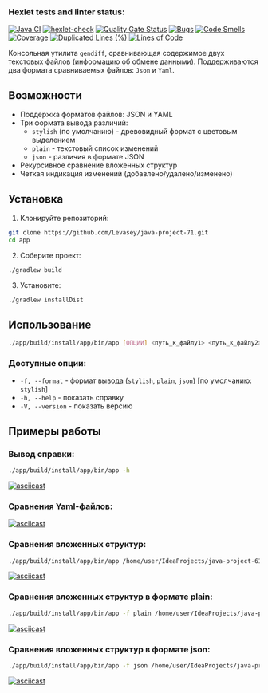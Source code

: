 ### Hexlet tests and linter status:
[![Java CI](https://github.com/Levasey/java-project-71/actions/workflows/build.yml/badge.svg)](https://github.com/Levasey/java-project-71/actions/workflows/build.yml)
[![hexlet-check](https://github.com/Levasey/java-project-71/actions/workflows/hexlet-check.yml/badge.svg)](https://github.com/Levasey/java-project-71/actions/workflows/hexlet-check.yml)
[![Quality Gate Status](https://sonarcloud.io/api/project_badges/measure?project=Levasey_java-project-71&metric=alert_status)](https://sonarcloud.io/summary/new_code?id=Levasey_java-project-71)
[![Bugs](https://sonarcloud.io/api/project_badges/measure?project=Levasey_java-project-71&metric=bugs)](https://sonarcloud.io/summary/new_code?id=Levasey_java-project-71)
[![Code Smells](https://sonarcloud.io/api/project_badges/measure?project=Levasey_java-project-71&metric=code_smells)](https://sonarcloud.io/summary/new_code?id=Levasey_java-project-71)
[![Coverage](https://sonarcloud.io/api/project_badges/measure?project=Levasey_java-project-71&metric=coverage)](https://sonarcloud.io/summary/new_code?id=Levasey_java-project-71)
[![Duplicated Lines (%)](https://sonarcloud.io/api/project_badges/measure?project=Levasey_java-project-71&metric=duplicated_lines_density)](https://sonarcloud.io/summary/new_code?id=Levasey_java-project-71)
[![Lines of Code](https://sonarcloud.io/api/project_badges/measure?project=Levasey_java-project-71&metric=ncloc)](https://sonarcloud.io/summary/new_code?id=Levasey_java-project-71)

Консольная утилита `gendiff`, сравнивающая содержимое двух текстовых файлов (информацию об обмене данными). Поддерживаются два формата сравниваемых файлов: `Json` и `Yaml`.

## Возможности

- Поддержка форматов файлов: JSON и YAML
- Три формата вывода различий:
    - `stylish` (по умолчанию) - древовидный формат с цветовым выделением
    - `plain` - текстовый список изменений
    - `json` - различия в формате JSON
- Рекурсивное сравнение вложенных структур
- Четкая индикация изменений (добавлено/удалено/изменено)

## Установка

1. Клонируйте репозиторий:
```bash
git clone https://github.com/Levasey/java-project-71.git
cd app
```

2. Соберите проект:
```bash
./gradlew build
```

3. Установите:
```bash
./gradlew installDist
```

## Использование

```bash
./app/build/install/app/bin/app [ОПЦИИ] <путь_к_файлу1> <путь_к_файлу2>
```

### Доступные опции:
- `-f, --format` - формат вывода (`stylish`, `plain`, `json`) [по умолчанию: `stylish`]
- `-h, --help` - показать справку
- `-V, --version` - показать версию

## Примеры работы

### Вывод справки:
```bash
./app/build/install/app/bin/app -h
```
[![asciicast](https://asciinema.org/a/721920.svg)](https://asciinema.org/a/721920)

### Сравнения Yaml-файлов:
[![asciicast](https://asciinema.org/a/bgIcXql7FnmWniFnCXwbcyBag.svg)](https://asciinema.org/a/bgIcXql7FnmWniFnCXwbcyBag)

### Сравнения вложенных структур:
```bash
./app/build/install/app/bin/app /home/user/IdeaProjects/java-project-61/java-project-71/app/src/test/resources/file1.json /home/user/IdeaProjects/java-project-61/java-project-71/app/src/test/resources/file2.json
```
[![asciicast](https://asciinema.org/a/Tna9FYmKif19Ktfsa2F51s9CJ.svg)](https://asciinema.org/a/Tna9FYmKif19Ktfsa2F51s9CJ)

### Сравнения вложенных структур в формате plain:
```bash
./app/build/install/app/bin/app -f plain /home/user/IdeaProjects/java-project-61/java-project-71/app/src/test/resources/file1.json /home/user/IdeaProjects/java-project-61/java-project-71/app/src/test/resources/file2.json
```
[![asciicast](https://asciinema.org/a/OelGNVnRUKpwhbneEGOBAkwDX.svg)](https://asciinema.org/a/OelGNVnRUKpwhbneEGOBAkwDX)

### Сравнения вложенных структур в формате json:
```bash
./app/build/install/app/bin/app -f json /home/user/IdeaProjects/java-project-61/java-project-71/app/src/test/resources/file1.json /home/user/IdeaProjects/java-project-61/java-project-71/app/src/test/resources/file2.json
```
[![asciicast](https://asciinema.org/a/r4alFm2cZnhtAv0TUy1w39dDn.svg)](https://asciinema.org/a/r4alFm2cZnhtAv0TUy1w39dDn)